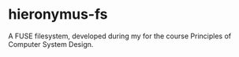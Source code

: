 # hieronymus-fs
A FUSE filesystem, developed during my for the course Principles of Computer System Design.
